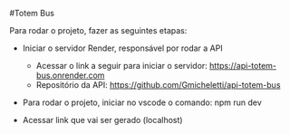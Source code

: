 #Totem Bus

Para rodar o projeto, fazer as seguintes etapas:

 - Iniciar o servidor Render, responsável por rodar a API
    - Acessar o link a seguir para iniciar o servidor: https://api-totem-bus.onrender.com
    - Repositório da API: https://github.com/Gmicheletti/api-totem-bus

- Para rodar o projeto, iniciar no vscode o comando: npm run dev

- Acessar link que vai ser gerado (localhost)
